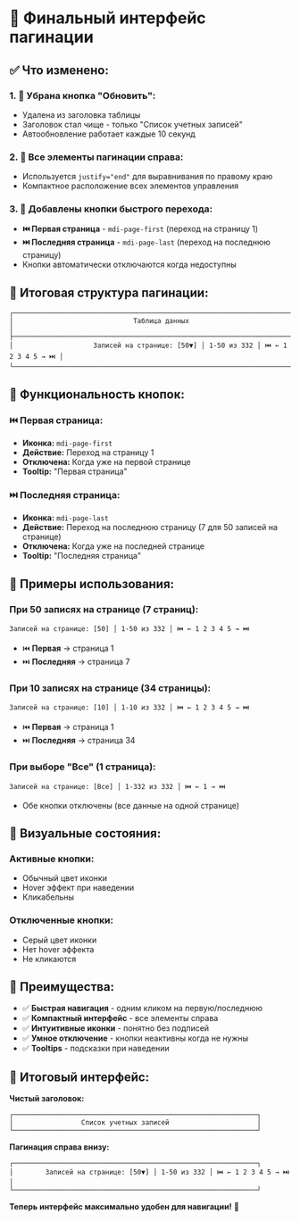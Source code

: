 # 🎯 Финальный интерфейс пагинации

## ✅ Что изменено:

### **1. 🧹 Убрана кнопка "Обновить":**
- Удалена из заголовка таблицы
- Заголовок стал чище - только "Список учетных записей"
- Автообновление работает каждые 10 секунд

### **2. 📍 Все элементы пагинации справа:**
- Используется `justify="end"` для выравнивания по правому краю
- Компактное расположение всех элементов управления

### **3. 🚀 Добавлены кнопки быстрого перехода:**
- **⏮️ Первая страница** - `mdi-page-first` (переход на страницу 1)
- **⏭️ Последняя страница** - `mdi-page-last` (переход на последнюю страницу)
- Кнопки автоматически отключаются когда недоступны

## 🎨 Итоговая структура пагинации:

```
┌─────────────────────────────────────────────────────────────────────────────────────┐
│                              Таблица данных                                         │
├─────────────────────────────────────────────────────────────────────────────────────┤
│                    Записей на странице: [50▼] │ 1-50 из 332 │ ⏮️ ← 1 2 3 4 5 → ⏭️ │
└─────────────────────────────────────────────────────────────────────────────────────┘
```

## 🔧 Функциональность кнопок:

### **⏮️ Первая страница:**
- **Иконка:** `mdi-page-first`
- **Действие:** Переход на страницу 1
- **Отключена:** Когда уже на первой странице
- **Tooltip:** "Первая страница"

### **⏭️ Последняя страница:**
- **Иконка:** `mdi-page-last`
- **Действие:** Переход на последнюю страницу (7 для 50 записей на странице)
- **Отключена:** Когда уже на последней странице
- **Tooltip:** "Последняя страница"

## 🎯 Примеры использования:

### **При 50 записях на странице (7 страниц):**
```
Записей на странице: [50] │ 1-50 из 332 │ ⏮️ ← 1 2 3 4 5 → ⏭️
```
- ⏮️ **Первая** → страница 1
- ⏭️ **Последняя** → страница 7

### **При 10 записях на странице (34 страницы):**
```
Записей на странице: [10] │ 1-10 из 332 │ ⏮️ ← 1 2 3 4 5 → ⏭️
```
- ⏮️ **Первая** → страница 1
- ⏭️ **Последняя** → страница 34

### **При выборе "Все" (1 страница):**
```
Записей на странице: [Все] │ 1-332 из 332 │ ⏮️ ← 1 → ⏭️
```
- Обе кнопки отключены (все данные на одной странице)

## 🎨 Визуальные состояния:

### **Активные кнопки:**
- Обычный цвет иконки
- Hover эффект при наведении
- Кликабельны

### **Отключенные кнопки:**
- Серый цвет иконки
- Нет hover эффекта
- Не кликаются

## 🚀 Преимущества:

- ✅ **Быстрая навигация** - одним кликом на первую/последнюю
- ✅ **Компактный интерфейс** - все элементы справа
- ✅ **Интуитивные иконки** - понятно без подписей
- ✅ **Умное отключение** - кнопки неактивны когда не нужны
- ✅ **Tooltips** - подсказки при наведении

## 🎯 Итоговый интерфейс:

**Чистый заголовок:**
```
┌─────────────────────────────────────────────────────────────┐
│                 Список учетных записей                      │
└─────────────────────────────────────────────────────────────┘
```

**Пагинация справа внизу:**
```
┌─────────────────────────────────────────────────────────────┐
│        Записей на странице: [50▼] │ 1-50 из 332 │ ⏮️ ← 1 2 3 4 5 → ⏭️ │
└─────────────────────────────────────────────────────────────┘
```

**Теперь интерфейс максимально удобен для навигации!** 🎉

